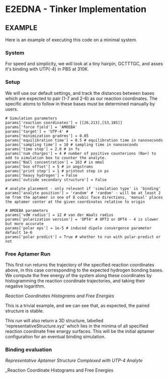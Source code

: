 # E2EDNA - Tinker Implementation 

## EXAMPLE
Here is an example of executing this code on a minimal system.
### System
For speed and simplicity, we will look at a tiny hairpin, GCTTTGC, and asses it's binding with UTP(-4) in PBS at 310K.

### Setup
We will use our default settings, and track the distances between bases which are expected to pair (1-7 and 2-6) as our reaction coordinates. 
The specific atoms to follow in these bases must be determined manually by users.
```
# Simulation parameters
params['reaction coordinates'] = [[26,213],[53,185]]
params['force field'] = 'AMOEBA'
params['target'] = 'UTP-4' # 
params['minimization gradrms'] = 0.05
params['equilibration time'] = 0.5 # equilibration time in nanoseconds
params['sampling time'] = 10 # sampling time in nanoseconds
params['time step'] = 2.0 # in fs
params['num charges'] = 4 # number of positive counterions (Na+) to add to simulation box to counter the analyte.
params['NaCl concentration'] = 163 # in mmol
params['box offset'] = 5 # in angstroms 
params['print step'] = 1 # printout step in ps 
params['heavy hydrogen'] = False 
params['outisde secondary structure'] = False 

# analyte placement - only relevant if 'simulation type' is 'binding'
params['analyte position'] = 'random' # 'random' - will be at least 2 nm from the aptamer in one of 8 cubic face directions, 'manual' places the aptamer center at the given coordinates relative to origin

# AMOEBA parameters
params['vdW radius'] = 12 # van der Waals radius
params['polarization version'] = 'OPT4' # OPT3 or OPT4 - 4 is slower but more accurate
params['polar eps'] = 1e-5 # induced dipole convergence parameter default 1e-6
params['polar predict'] = True # whether to run with polar-predict or not
```

### Free Aptamer Run

This first run returns the trajectory of the specified reaction coordinates above, in this case corresponding to the expected hydrogen bonding bases.
We compute the free energy of the system along these coordinates by histogramming the reaction coordinate trajectories, and taking their negative logarithm.

_Reaction Coordinates Histograms and Free Energies_

This is a trivial example, and we can see that, as expected, the paired structure is stable. 

This run will also return a 3D structure, labelled 'representativeStructure.xyz' which lies in the minima of all specified reaction coordinate free energy surfaces.
This will be the initial aptamer configuration for an eventual binding simulation. 

### Binding evaluation

_Representative Aptamer Structure Complexed with UTP-4 Analyte_

_Reaction Coordinate Histograms and Free Energies